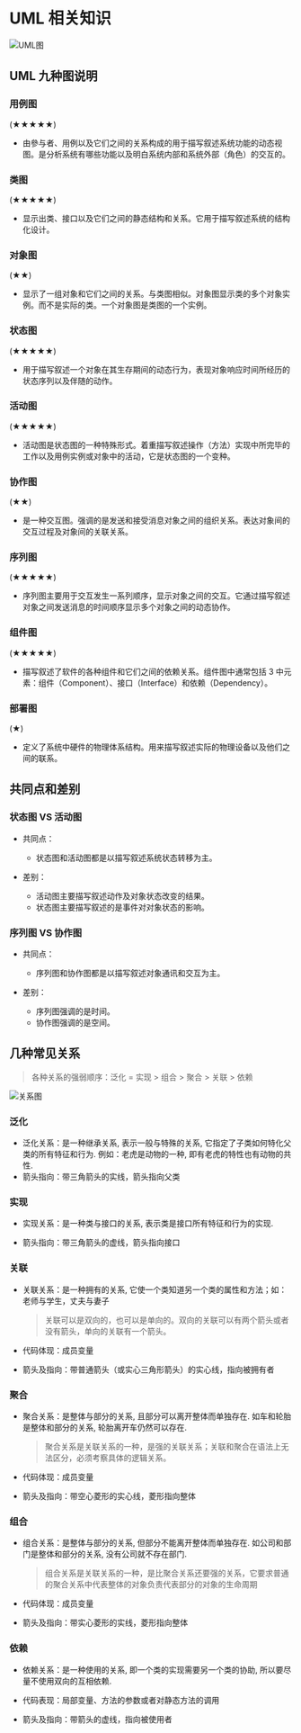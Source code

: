 # UML 相关知识

![UML图](../img/uml.png)

## UML 九种图说明

### 用例图
(&#9733;&#9733;&#9733;&#9733;&#9733;)

- 由參与者、用例以及它们之间的关系构成的用于描写叙述系统功能的动态视图。是分析系统有哪些功能以及明白系统内部和系统外部（角色）的交互的。

### 类图
(&#9733;&#9733;&#9733;&#9733;&#9733;)

- 显示出类、接口以及它们之间的静态结构和关系。它用于描写叙述系统的结构化设计。

### 对象图
(&#9733;&#9733;)

- 显示了一组对象和它们之间的关系。与类图相似。对象图显示类的多个对象实例。而不是实际的类。一个对象图是类图的一个实例。

### 状态图
(&#9733;&#9733;&#9733;&#9733;&#9733;)

- 用于描写叙述一个对象在其生存期间的动态行为，表现对象响应时间所经历的状态序列以及伴随的动作。

### 活动图
(&#9733;&#9733;&#9733;&#9733;&#9733;)

- 活动图是状态图的一种特殊形式。着重描写叙述操作（方法）实现中所完毕的工作以及用例实例或对象中的活动，它是状态图的一个变种。

### 协作图
(&#9733;&#9733;)

- 是一种交互图。强调的是发送和接受消息对象之间的组织关系。表达对象间的交互过程及对象间的关联关系。

### 序列图
(&#9733;&#9733;&#9733;&#9733;&#9733;)

- 序列图主要用于交互发生一系列顺序，显示对象之间的交互。它通过描写叙述对象之间发送消息的时间顺序显示多个对象之间的动态协作。

### 组件图
(&#9733;&#9733;&#9733;&#9733;&#9733;)

- 描写叙述了软件的各种组件和它们之间的依赖关系。组件图中通常包括 3 中元素：组件（Component）、接口（Interface）和依赖（Dependency）。

### 部署图
(&#9733;)

- 定义了系统中硬件的物理体系结构。用来描写叙述实际的物理设备以及他们之间的联系。

## 共同点和差别

### 状态图 VS 活动图

- 共同点：

  - 状态图和活动图都是以描写叙述系统状态转移为主。

- 差别：
  - 活动图主要描写叙述动作及对象状态改变的结果。
  - 状态图主要描写叙述的是事件对对象状态的影响。

### 序列图 VS 协作图

- 共同点：

  - 序列图和协作图都是以描写叙述对象通讯和交互为主。

- 差别：
  - 序列图强调的是时间。
  - 协作图强调的是空间。

## 几种常见关系

> 各种关系的强弱顺序：泛化 = 实现 > 组合 > 聚合 > 关联 > 依赖

![关系图](../img/uml-relationship.png)

### 泛化

- 泛化关系：是一种继承关系, 表示一般与特殊的关系, 它指定了子类如何特化父类的所有特征和行为. 例如：老虎是动物的一种, 即有老虎的特性也有动物的共性.
- 箭头指向：带三角箭头的实线，箭头指向父类

### 实现

- 实现关系：是一种类与接口的关系, 表示类是接口所有特征和行为的实现.

- 箭头指向：带三角箭头的虚线，箭头指向接口

### 关联

- 关联关系：是一种拥有的关系, 它使一个类知道另一个类的属性和方法；如：老师与学生，丈夫与妻子

  > 关联可以是双向的，也可以是单向的。双向的关联可以有两个箭头或者没有箭头，单向的关联有一个箭头。

- 代码体现：成员变量

- 箭头及指向：带普通箭头（或实心三角形箭头）的实心线，指向被拥有者

### 聚合

- 聚合关系：是整体与部分的关系, 且部分可以离开整体而单独存在. 如车和轮胎是整体和部分的关系, 轮胎离开车仍然可以存在.

  > 聚合关系是关联关系的一种，是强的关联关系；关联和聚合在语法上无法区分，必须考察具体的逻辑关系。

- 代码体现：成员变量

- 箭头及指向：带空心菱形的实心线，菱形指向整体

### 组合

- 组合关系：是整体与部分的关系, 但部分不能离开整体而单独存在. 如公司和部门是整体和部分的关系, 没有公司就不存在部门.

  > 组合关系是关联关系的一种，是比聚合关系还要强的关系，它要求普通的聚合关系中代表整体的对象负责代表部分的对象的生命周期

- 代码体现：成员变量

- 箭头及指向：带实心菱形的实线，菱形指向整体

### 依赖

- 依赖关系：是一种使用的关系, 即一个类的实现需要另一个类的协助, 所以要尽量不使用双向的互相依赖.

- 代码表现：局部变量、方法的参数或者对静态方法的调用

- 箭头及指向：带箭头的虚线，指向被使用者
